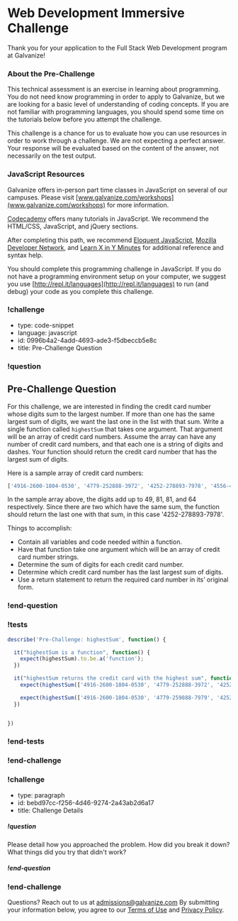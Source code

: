 # Web Development Immersive Challenge

Thank you for your application to the Full Stack Web Development program at Galvanize!

### About the Pre-Challenge

This technical assessment is an exercise in learning about programming. You do not need know programming in order to apply to Galvanize, but we are looking for a basic level of understanding of coding concepts. If you are not familiar with programming languages, you should spend some time on the tutorials below before you attempt the challenge.

This challenge is a chance for us to evaluate how you can use resources in order to work through a challenge.  We are not expecting a perfect answer. Your response will be evaluated based on the content of the answer, not necessarily on the test output.

### JavaScript Resources

Galvanize offers in-person part time classes in JavaScript on several of our campuses. Please visit [www.galvanize.com/workshops](www.galvanize.com/workshops) for more information.

[Codecademy](https://www.codecademy.com/) offers many tutorials in JavaScript. We recommend the HTML/CSS, JavaScript, and jQuery sections.

After completing this path, we recommend [Eloquent JavaScript](http://eloquentjavascript.net/), [Mozilla Developer Network](https://developer.mozilla.org/en-US/docs/Web/JavaScript), and [Learn X in Y Minutes](https://learnxinyminutes.com/docs/javascript/) for additional reference and syntax help.

You should complete this programming challenge in JavaScript. If you do not have a programming environment setup on your computer, we suggest you use [http://repl.it/languages](http://repl.it/languages) to run (and debug) your code as you complete this challenge.


### !challenge

* type: code-snippet
* language: javascript
* id: 0996b4a2-4add-4693-ade3-f5dbeccb5e8c
* title: Pre-Challenge Question

### !question

## Pre-Challenge Question

For this challenge, we are interested in finding the credit card number whose digits sum to the largest number. If more than one has the same largest sum of digits, we want the last one in the list with that sum.
Write a single function called `highestSum` that takes one argument. That argument will be an array of credit card numbers. Assume the array can have any number of credit card numbers, and that each one is a string of digits and dashes. Your function should return the credit card number that has the largest sum of digits.

Here is a sample array of credit card numbers:
```js
['4916-2600-1804-0530', '4779-252888-3972', '4252-278893-7978', '4556-4242-9283-2260']
```

In the sample array above, the digits add up to 49, 81, 81, and 64 respectively. Since there are two which have the same sum, the function should return the last one with that sum, in this case '4252-278893-7978'.

Things to accomplish:

* Contain all variables and code needed within a function.
* Have that function take one argument which will be an array of credit card number strings.
* Determine the sum of digits for each credit card number.
* Determine which credit card number has the last largest sum of digits.
* Use a return statement to return the required card number in its’ original form.

### !end-question

### !tests

```js
describe('Pre-Challenge: highestSum', function() {

  it("highestSum is a function", function() {
    expect(highestSum).to.be.a('function');
  })

  it("highestSum returns the credit card with the highest sum", function() {
    expect(highestSum(['4916-2600-1804-0530', '4779-252888-3972', '4252-278893-7978', '4556-4242-9283-2260'])).to.eq('4252-278893-7978');

    expect(highestSum(['4916-2600-1804-0530', '4779-259888-7979', '4252-278893-7978', '4556-4242-9283-2260'])).to.eq('4779-259888-7979');
  })


})
```
### !end-tests

### !end-challenge

### !challenge

* type: paragraph
* id: bebd97cc-f256-4d46-9274-2a43ab2d6a17
* title: Challenge Details

##### !question

Please detail how you approached the problem. How did you break it down? What things did you try that didn't work?

##### !end-question

### !end-challenge

Questions? Reach out to us at [admissions@galvanize.com](mailto:admissions@galvanize.com)
By submitting your information below, you agree to our [Terms of Use](http://www.galvanize.com/terms-of-use/) and [Privacy Policy](http://www.galvanize.com/privacy/).

